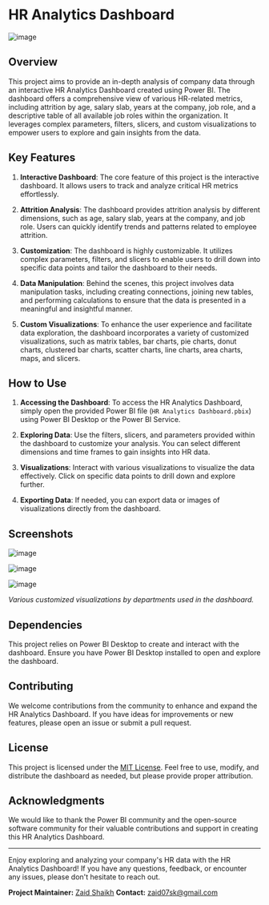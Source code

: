 # HR Analytics Dashboard

![image](https://github.com/DiazSk/HR_Analytics_Dashboard/assets/92885761/b7326c37-62aa-440b-adaa-2ecc4c60ae55)

## Overview

This project aims to provide an in-depth analysis of company data through an interactive HR Analytics Dashboard created using Power BI. The dashboard offers a comprehensive view of various HR-related metrics, including attrition by age, salary slab, years at the company, job role, and a descriptive table of all available job roles within the organization. It leverages complex parameters, filters, slicers, and custom visualizations to empower users to explore and gain insights from the data.

## Key Features

1. **Interactive Dashboard**: The core feature of this project is the interactive dashboard. It allows users to track and analyze critical HR metrics effortlessly.

2. **Attrition Analysis**: The dashboard provides attrition analysis by different dimensions, such as age, salary slab, years at the company, and job role. Users can quickly identify trends and patterns related to employee attrition.

3. **Customization**: The dashboard is highly customizable. It utilizes complex parameters, filters, and slicers to enable users to drill down into specific data points and tailor the dashboard to their needs.

4. **Data Manipulation**: Behind the scenes, this project involves data manipulation tasks, including creating connections, joining new tables, and performing calculations to ensure that the data is presented in a meaningful and insightful manner.

5. **Custom Visualizations**: To enhance the user experience and facilitate data exploration, the dashboard incorporates a variety of customized visualizations, such as matrix tables, bar charts, pie charts, donut charts, clustered bar charts, scatter charts, line charts, area charts, maps, and slicers.

## How to Use

1. **Accessing the Dashboard**: To access the HR Analytics Dashboard, simply open the provided Power BI file (`HR Analytics Dashboard.pbix`) using Power BI Desktop or the Power BI Service.

2. **Exploring Data**: Use the filters, slicers, and parameters provided within the dashboard to customize your analysis. You can select different dimensions and time frames to gain insights into HR data.

3. **Visualizations**: Interact with various visualizations to visualize the data effectively. Click on specific data points to drill down and explore further.

4. **Exporting Data**: If needed, you can export data or images of visualizations directly from the dashboard.

## Screenshots

![image](https://github.com/DiazSk/HR_Analytics_Dashboard/assets/92885761/2809c2f1-18ab-43d1-9244-2f2d5cd3f045)

![image](https://github.com/DiazSk/HR_Analytics_Dashboard/assets/92885761/e37100f4-422f-44c4-b1b4-79e330569256)

![image](https://github.com/DiazSk/HR_Analytics_Dashboard/assets/92885761/128c9284-9c20-49e3-9f7b-9d4c1bcdd318)

*Various customized visualizations by departments used in the dashboard.*

## Dependencies

This project relies on Power BI Desktop to create and interact with the dashboard. Ensure you have Power BI Desktop installed to open and explore the dashboard.

## Contributing

We welcome contributions from the community to enhance and expand the HR Analytics Dashboard. If you have ideas for improvements or new features, please open an issue or submit a pull request.

## License

This project is licensed under the [MIT License](LICENSE.md). Feel free to use, modify, and distribute the dashboard as needed, but please provide proper attribution.

## Acknowledgments

We would like to thank the Power BI community and the open-source software community for their valuable contributions and support in creating this HR Analytics Dashboard.

---

Enjoy exploring and analyzing your company's HR data with the HR Analytics Dashboard! If you have any questions, feedback, or encounter any issues, please don't hesitate to reach out.

**Project Maintainer:** [Zaid Shaikh](https://github.com/DiazSk)
**Contact:** [zaid07sk@gmail.com](mailto:zaid07sk@gmail.com)
